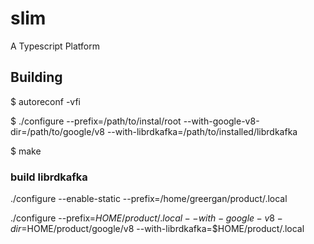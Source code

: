 # slim
A Typescript Platform

## Building
$ autoreconf -vfi  

$ ./configure --prefix=/path/to/instal/root --with-google-v8-dir=/path/to/google/v8 --with-librdkafka=/path/to/installed/librdkafka

$ make


### build librdkafka
./configure --enable-static --prefix=/home/greergan/product/.local


./configure --prefix=$HOME/product/.local --with-google-v8-dir=$HOME/product/google/v8 --with-librdkafka=$HOME/product/.local